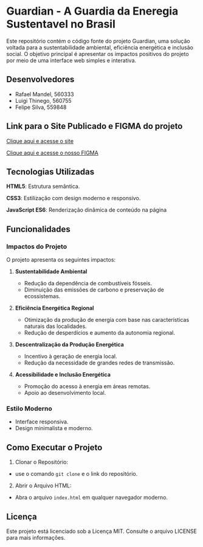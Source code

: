 # Guardian - A Guardia da Eneregia Sustentavel no Brasil

Este repositório contém o código fonte do projeto Guardian, uma solução voltada para a sustentabilidade ambiental, eficiência energética e inclusão social. O objetivo principal é apresentar os impactos positivos do projeto por meio de uma interface web simples e interativa.

## Desenvolvedores

- Rafael Mandel, 560333
- Luigi Thinego, 560755
- Felipe Silva, 559848

## Link para o Site Publicado e FIGMA do projeto

[Clique aqui e acesse o site](#)

[Clique aqui e acesse o nosso FIGMA](https://www.figma.com/design/s1CJVREDemVlqvmTYtJjjs/Global-Solution?node-id=0-1&t=RiybPtYo5tk93chh-1)

## Tecnologias Utilizadas

**HTML5**: Estrutura semântica.

**CSS3**: Estilização com design moderno e responsivo.

**JavaScript ES6**: Renderização dinâmica de conteúdo na página

## Funcionalidades

### Impactos do Projeto

O projeto apresenta os seguintes impactos:

1. **Sustentabilidade Ambiental**

    - Redução da dependência de combustíveis fósseis.
    - Diminuição das emissões de carbono e preservação de ecossistemas.

2. **Eficiência Energética Regional**

    - Otimização da produção de energia com base nas características naturais das localidades.
    - Redução de desperdícios e aumento da autonomia regional.

3. **Descentralização da Produção Energética**

    - Incentivo à geração de energia local.
    - Redução da necessidade de grandes redes de transmissão.

4. **Acessibilidade e Inclusão Energética**

    - Promoção do acesso à energia em áreas remotas.
    - Apoio ao desenvolvimento local.

### Estilo Moderno

- Interface responsiva.
- Design minimalista e moderno.

## Como Executar o Projeto

1. Clonar o Repositório:
- use o comando ``git clone`` e o link do repositório.

2. Abrir o Arquivo HTML:
- Abra o arquivo ``index.html`` em qualquer navegador moderno.

## Licença
Este projeto está licenciado sob a Licença MIT. Consulte o arquivo LICENSE para mais informações.